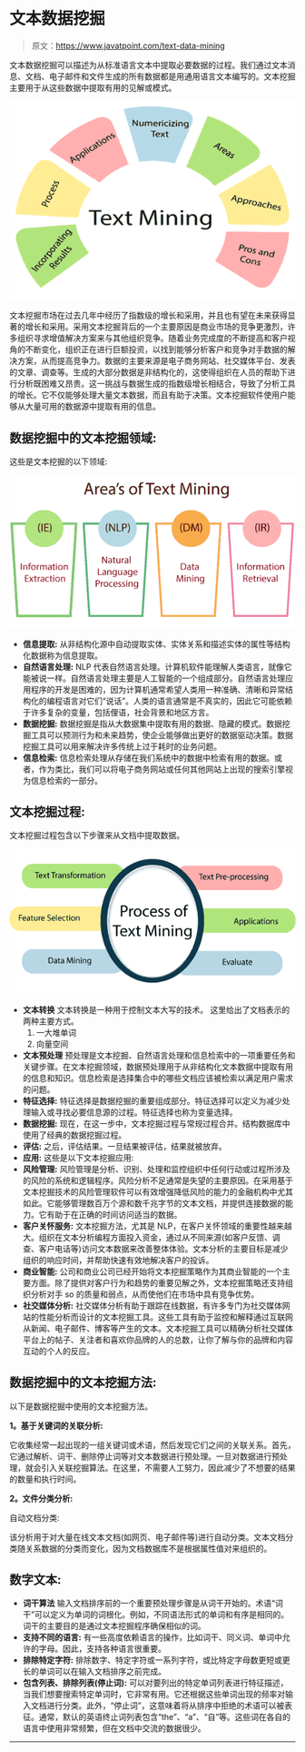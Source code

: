 # 文本数据挖掘

> 原文：<https://www.javatpoint.com/text-data-mining>

文本数据挖掘可以描述为从标准语言文本中提取必要数据的过程。我们通过文本消息、文档、电子邮件和文件生成的所有数据都是用通用语言文本编写的。文本挖掘主要用于从这些数据中提取有用的见解或模式。

![Text Data Mining](img/14d756748366a06c77bdb38d943e04dc.png)

文本挖掘市场在过去几年中经历了指数级的增长和采用，并且也有望在未来获得显著的增长和采用。采用文本挖掘背后的一个主要原因是商业市场的竞争更激烈，许多组织寻求增值解决方案来与其他组织竞争。随着业务完成度的不断提高和客户视角的不断变化，组织正在进行巨额投资，以找到能够分析客户和竞争对手数据的解决方案，从而提高竞争力。数据的主要来源是电子商务网站、社交媒体平台、发表的文章、调查等。生成的大部分数据是非结构化的，这使得组织在人员的帮助下进行分析既困难又昂贵。这一挑战与数据生成的指数级增长相结合，导致了分析工具的增长。它不仅能够处理大量文本数据，而且有助于决策。文本挖掘软件使用户能够从大量可用的数据源中提取有用的信息。

## 数据挖掘中的文本挖掘领域:

这些是文本挖掘的以下领域:

![Text Data Mining](img/3b3e1773dfdae2701da36a2b1dd6929c.png)

*   **信息提取:**
    从非结构化源中自动提取实体、实体关系和描述实体的属性等结构化数据称为信息提取。
*   **自然语言处理:**
    NLP 代表自然语言处理。计算机软件能理解人类语言，就像它能被说一样。自然语言处理主要是人工智能的一个组成部分。自然语言处理应用程序的开发是困难的，因为计算机通常希望人类用一种准确、清晰和异常结构化的编程语言对它们“说话”。人类的语言通常是不真实的，因此它可能依赖于许多复杂的变量，包括俚语，社会背景和地区方言。
*   **数据挖掘:**
    数据挖掘是指从大数据集中提取有用的数据、隐藏的模式。数据挖掘工具可以预测行为和未来趋势，使企业能够做出更好的数据驱动决策。数据挖掘工具可以用来解决许多传统上过于耗时的业务问题。
*   **信息检索:**
    信息检索处理从存储在我们系统中的数据中检索有用的数据。或者，作为类比，我们可以将电子商务网站或任何其他网站上出现的搜索引擎视为信息检索的一部分。

## 文本挖掘过程:

文本挖掘过程包含以下步骤来从文档中提取数据。

![Text Data Mining](img/884bf0d715dea1a8971dd01a646a13a8.png)

*   **文本转换**
    文本转换是一种用于控制文本大写的技术。
    这里给出了文档表示的两种主要方式。
    1.  一大堆单词
    2.  向量空间
*   **文本预处理**
    预处理是文本挖掘、自然语言处理和信息检索中的一项重要任务和关键步骤。在文本挖掘领域，数据预处理用于从非结构化文本数据中提取有用的信息和知识。信息检索是选择集合中的哪些文档应该被检索以满足用户需求的问题。
*   **特征选择:**
    特征选择是数据挖掘的重要组成部分。特征选择可以定义为减少处理输入或寻找必要信息源的过程。特征选择也称为变量选择。
*   **数据挖掘:**
    现在，在这一步中，文本挖掘过程与常规过程合并。结构数据库中使用了经典的数据挖掘过程。
*   **评估:**
    之后，评估结果。一旦结果被评估，结果就被放弃。
*   **应用:**
    这些是以下文本挖掘应用:
*   **风险管理:**
    风险管理是分析、识别、处理和监控组织中任何行动或过程所涉及的风险的系统和逻辑程序。风险分析不足通常是失望的主要原因。在采用基于文本挖掘技术的风险管理软件可以有效增强降低风险的能力的金融机构中尤其如此。它能够管理数百万个源和数千兆字节的文本文档，并提供连接数据的能力。它有助于在正确的时间访问适当的数据。
*   **客户关怀服务:**
    文本挖掘方法，尤其是 NLP，在客户关怀领域的重要性越来越大。组织在文本分析编程方面投入资金，通过从不同来源(如客户反馈、调查、客户电话等)访问文本数据来改善整体体验。文本分析的主要目标是减少组织的响应时间，并帮助快速有效地解决客户的投诉。
*   **商业智能:**
    公司和商业公司已经开始将文本挖掘策略作为其商业智能的一个主要方面。除了提供对客户行为和趋势的重要见解之外，文本挖掘策略还支持组织分析对手 so 的质量和弱点，从而使他们在市场中具有竞争优势。
*   **社交媒体分析:**
    社交媒体分析有助于跟踪在线数据，有许多专门为社交媒体网站的性能分析而设计的文本挖掘工具。这些工具有助于监控和解释通过互联网从新闻、电子邮件、博客等产生的文本。文本挖掘工具可以精确分析社交媒体平台上的帖子、关注者和喜欢你品牌的人的总数，让你了解与你的品牌和内容互动的个人的反应。

## 数据挖掘中的文本挖掘方法:

以下是数据挖掘中使用的文本挖掘方法。

**1。基于关键词的关联分析:**

它收集经常一起出现的一组关键词或术语，然后发现它们之间的关联关系。首先，它通过解析、词干、删除停止词等对文本数据进行预处理。一旦对数据进行预处理，就会引入关联挖掘算法。在这里，不需要人工努力，因此减少了不想要的结果的数量和执行时间。

**2。文件分类分析:**

自动文档分类:

该分析用于对大量在线文本文档(如网页、电子邮件等)进行自动分类。文本文档分类随关系数据的分类而变化，因为文档数据库不是根据属性值对来组织的。

## 数字文本:

*   **词干算法**
    输入文档排序前的一个重要预处理步骤是从词干开始的。术语“词干”可以定义为单词的词根化。例如，不同语法形式的单词和有序是相同的。词干的主要目的是通过文本挖掘程序确保相似的词。
*   **支持不同的语言:**
    有一些高度依赖语言的操作，比如词干、同义词、单词中允许的字母。因此，支持各种语言很重要。
*   **排除特定字符:**
    排除数字、特定字符或一系列字符，或比特定字母数更短或更长的单词可以在输入文档排序之前完成。
*   **包含列表、排除列表(停止词):**
    可以对要列出的特定单词列表进行特征描述，当我们想要搜索特定单词时，它非常有用。它还根据这些单词出现的频率对输入文档进行分类。此外，“停止词”，这意味着将从排序中拒绝的术语可以被表征。通常，默认的英语终止词列表包含“the”、“a”、“自”等。这些词在各自的语言中使用非常频繁，但在文档中交流的数据很少。

* * *